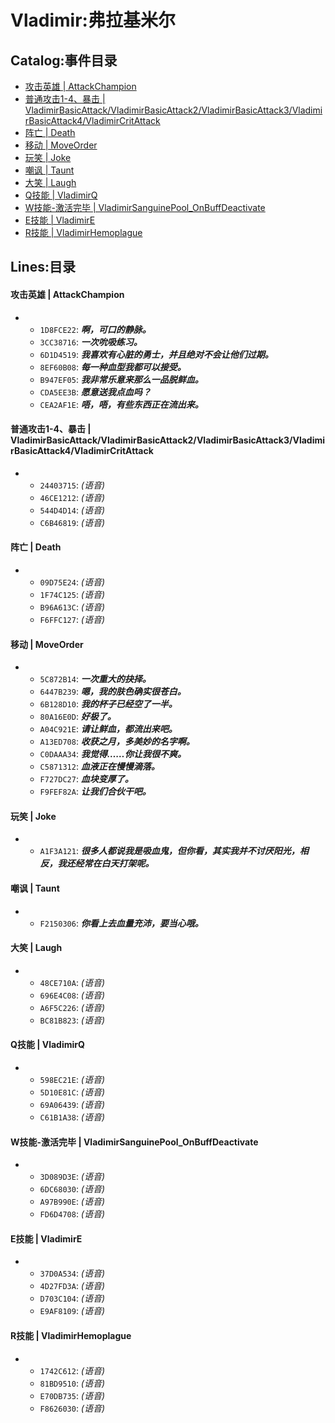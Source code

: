 # Vladimir:弗拉基米尔

## Catalog:事件目录
* [攻击英雄 | AttackChampion](#攻击英雄--AttackChampion)
* [普通攻击1-4、暴击 | VladimirBasicAttack/VladimirBasicAttack2/VladimirBasicAttack3/VladimirBasicAttack4/VladimirCritAttack](#普通攻击1-4暴击--VladimirBasicAttackVladimirBasicAttack2VladimirBasicAttack3VladimirBasicAttack4VladimirCritAttack)
* [阵亡 | Death](#阵亡--Death)
* [移动 | MoveOrder](#移动--MoveOrder)
* [玩笑 | Joke](#玩笑--Joke)
* [嘲讽 | Taunt](#嘲讽--Taunt)
* [大笑 | Laugh](#大笑--Laugh)
* [Q技能 | VladimirQ](#Q技能--VladimirQ)
* [W技能-激活完毕 | VladimirSanguinePool_OnBuffDeactivate](#W技能-激活完毕--VladimirSanguinePool_OnBuffDeactivate)
* [E技能 | VladimirE](#E技能--VladimirE)
* [R技能 | VladimirHemoplague](#R技能--VladimirHemoplague)

## Lines:目录
#### 攻击英雄 | AttackChampion
- - `1D8FCE22`: ***啊，可口的静脉。***
  - `3CC38716`: ***一次吮吸练习。***
  - `6D1D4519`: ***我喜欢有心脏的勇士，并且绝对不会让他们过期。***
  - `8EF60B08`: ***每一种血型我都可以接受。***
  - `B947EF05`: ***我非常乐意来那么一品脱鲜血。***
  - `CDA5EE3B`: ***愿意送我点血吗？***
  - `CEA2AF1E`: ***唔，唔，有些东西正在流出来。***

#### 普通攻击1-4、暴击 | VladimirBasicAttack/VladimirBasicAttack2/VladimirBasicAttack3/VladimirBasicAttack4/VladimirCritAttack
- - `24403715`: *(语音)*
  - `46CE1212`: *(语音)*
  - `544D4D14`: *(语音)*
  - `C6B46819`: *(语音)*

#### 阵亡 | Death
- - `09D75E24`: *(语音)*
  - `1F74C125`: *(语音)*
  - `B96A613C`: *(语音)*
  - `F6FFC127`: *(语音)*

#### 移动 | MoveOrder
- - `5C872B14`: ***一次重大的抉择。***
  - `6447B239`: ***嗯，我的肤色确实很苍白。***
  - `6B128D10`: ***我的杯子已经空了一半。***
  - `80A16E0D`: ***好极了。***
  - `A04C921E`: ***请让鲜血，都流出来吧。***
  - `A13ED708`: ***收获之月，多美妙的名字啊。***
  - `C0DAAA34`: ***我觉得……你让我很不爽。***
  - `C5871312`: ***血液正在慢慢滴落。***
  - `F727DC27`: ***血块变厚了。***
  - `F9FEF82A`: ***让我们合伙干吧。***

#### 玩笑 | Joke
- - `A1F3A121`: ***很多人都说我是吸血鬼，但你看，其实我并不讨厌阳光，相反，我还经常在白天打架呢。***

#### 嘲讽 | Taunt
- - `F2150306`: ***你看上去血量充沛，要当心哦。***

#### 大笑 | Laugh
- - `48CE710A`: *(语音)*
  - `696E4C08`: *(语音)*
  - `A6F5C226`: *(语音)*
  - `BC81B823`: *(语音)*

#### Q技能 | VladimirQ
- - `598EC21E`: *(语音)*
  - `5D10E81C`: *(语音)*
  - `69A06439`: *(语音)*
  - `C61B1A38`: *(语音)*

#### W技能-激活完毕 | VladimirSanguinePool_OnBuffDeactivate
- - `3D089D3E`: *(语音)*
  - `6DC68030`: *(语音)*
  - `A97B990E`: *(语音)*
  - `FD6D4708`: *(语音)*

#### E技能 | VladimirE
- - `37D0A534`: *(语音)*
  - `4D27FD3A`: *(语音)*
  - `D703C104`: *(语音)*
  - `E9AF8109`: *(语音)*

#### R技能 | VladimirHemoplague
- - `1742C612`: *(语音)*
  - `81BD9510`: *(语音)*
  - `E70DB735`: *(语音)*
  - `F8626030`: *(语音)*